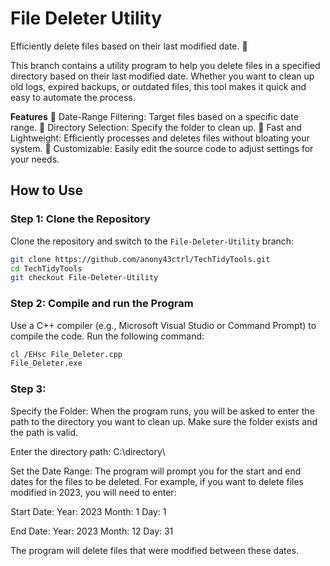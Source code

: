 # File Deleter Utility
Efficiently delete files based on their last modified date. 🧹

This branch contains a utility program to help you delete files in a specified directory based on their last modified date.
Whether you want to clean up old logs, expired backups, or outdated files, this tool makes it quick and easy to automate the process.

**Features**
📅 Date-Range Filtering: Target files based on a specific date range.
📂 Directory Selection: Specify the folder to clean up.
🚀 Fast and Lightweight: Efficiently processes and deletes files without bloating your system.
🔧 Customizable: Easily edit the source code to adjust settings for your needs.


## How to Use

### Step 1: Clone the Repository
Clone the repository and switch to the `File-Deleter-Utility` branch:

```bash
git clone https://github.com/anony43ctrl/TechTidyTools.git
cd TechTidyTools
git checkout File-Deleter-Utility
```
### Step 2: Compile and run the Program
Use a C++ compiler (e.g., Microsoft Visual Studio or Command Prompt) to compile the code.
Run the following command:
```bash 
cl /EHsc File_Deleter.cpp
File_Deleter.exe

```

### Step 3: 

Specify the Folder:
When the program runs, you will be asked to enter the path to the directory you want to clean up. Make sure the folder exists and the path is valid.

Enter the directory path: C:\directory\

Set the Date Range:
The program will prompt you for the start and end dates for the files to be deleted. For example, if you want to delete files modified in 2023, you will need to enter: 

Start Date:
Year: 2023
Month: 1
Day: 1

End Date:
Year: 2023
Month: 12
Day: 31

The program will delete files that were modified between these dates.
